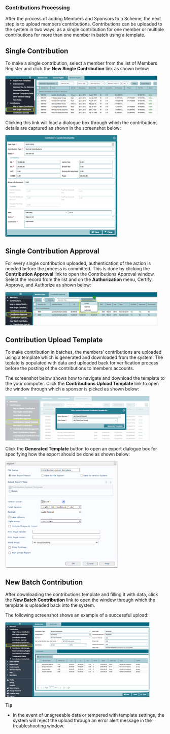 ### Contributions Processing

After the process of adding Members and Sponsors to a Scheme, the next step is to upload members contributions. Contributions can be uploaded to the system in two ways: as a single contribution for one member or multiple contributions for more than one member in batch using a template.

## Single Contribution

To make a single contribution, select a member from the list of Members Register and click the **New Single Contribution** link as shown below:

<img  alt="Single Contribution" width="95%" height="auto"  class="center"  src="../.vuepress/public/img/media3/contri1.png"> 


Clicking this link will load a dialogue box through which the contributions details are captured as shown in the screenshot below:

<img  alt="Single Contribution capture form" width="70%" height="auto"  class="center"  src="../.vuepress/public/img/media3/contri2.png"> 


## Single Contribution Approval

For every single contribution uploaded, authentication of the action is needed before the process is committed. This is done by clicking the **Contribution Approval** link to open the Contributions Approval window. Select the record from the list and on the **Authorization** menu, Certify, Approve, and Authorize as shown below:

<img  alt="Single Contribution approval" width="95%" height="auto"  class="center"  src="../.vuepress/public/img/media3/contri3.png"> 


## Contribution Upload Template

To make contribution in batches, the members’ contributions are uploaded using a template which is generated and downloaded from the system. The teplate is populated with data and uploaded back for verification process before the posting of the contributions to members accounts.

The screenshot below shows how to navigate and download the template to the your computer. Click the **Contributions Upload Template** link to open the window through which a sponsor is picked as shown below:

<img  alt="Contribution upload templete" width="90%" height="auto"  class="center"  src="../.vuepress/public/img/media3/contri4.png"> 


Click the **Generated Template** button to open an export dialogue box for specifying how the export should be done as shown below:

<img  alt="Single Contribution template export" width="70%" height="auto"  class="center"  src="../.vuepress/public/img/media3/contri5.png"> 


## New Batch Contribution

After downloading the contributions template and filling it with data, click the **New Batch Contribution** link to open the window through which the template is uploaded back into the system.

The following screenshot shows an example of a successful upload:

<img  alt="batch Contribution" width="90%" height="auto"  class="center"  src="../.vuepress/public/img/media3/contri6.png"> 


**Tip**

- In the event of unagreeable data or tempered with template settings, the system will reject the upload through an error alert message in the troubleshooting window.